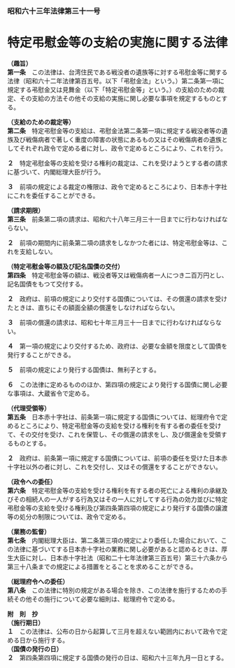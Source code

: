 ### 昭和六十三年法律第三十一号  
# 特定弔慰金等の支給の実施に関する法律  
  
**（趣旨）**  
**第一条**　この法律は、台湾住民である戦没者の遺族等に対する弔慰金等に関する法律（昭和六十二年法律第百五号。以下「弔慰金法」という。）第二条第一項に規定する弔慰金又は見舞金（以下「特定弔慰金等」という。）の支給のための裁定、その支給の方法その他その支給の実施に関し必要な事項を規定するものとする。  
  
**（支給のための裁定等）**  
**第二条**　特定弔慰金等の支給は、弔慰金法第二条第一項に規定する戦没者等の遺族及び戦傷病者で著しく重度の障害の状態にあるもの又はその戦傷病者の遺族としてそれぞれ政令で定める者に対し、政令で定めるところにより、これを行う。  
  
**２**　特定弔慰金等の支給を受ける権利の裁定は、これを受けようとする者の請求に基づいて、内閣総理大臣が行う。  
  
**３**　前項の規定による裁定の権限は、政令で定めるところにより、日本赤十字社にこれを委任することができる。  
  
**（請求期限）**  
**第三条**　前条第二項の請求は、昭和六十八年三月三十一日までに行わなければならない。  
  
**２**　前項の期間内に前条第二項の請求をしなかつた者には、特定弔慰金等は、これを支給しない。  
  
**（特定弔慰金等の額及び記名国債の交付）**  
**第四条**　特定弔慰金等の額は、戦没者等又は戦傷病者一人につき二百万円とし、記名国債をもつて交付する。  
  
**２**　政府は、前項の規定により交付する国債については、その償還の請求を受けたときは、直ちにその額面全額の償還をしなければならない。  
  
**３**　前項の償還の請求は、昭和七十年三月三十一日までに行わなければならない。  
  
**４**　第一項の規定により交付するため、政府は、必要な金額を限度として国債を発行することができる。  
  
**５**　前項の規定により発行する国債は、無利子とする。  
  
**６**　この法律に定めるもののほか、第四項の規定により発行する国債に関し必要な事項は、大蔵省令で定める。  
  
**（代理受領等）**  
**第五条**　日本赤十字社は、前条第一項に規定する国債については、総理府令で定めるところにより、特定弔慰金等の支給を受ける権利を有する者の委任を受けて、その交付を受け、これを保管し、その償還の請求をし、及び償還金を受領するものとする。  
  
**２**　政府は、前条第一項に規定する国債については、前項の委任を受けた日本赤十字社以外の者に対し、これを交付し、又はその償還をすることができない。  
  
**（政令への委任）**  
**第六条**　特定弔慰金等の支給を受ける権利を有する者の死亡による権利の承継及びその相続人の一人がする行為又はその一人に対してする行為の効力並びに特定弔慰金等の支給を受ける権利及び第四条第四項の規定により発行する国債の譲渡等の処分の制限については、政令で定める。  
  
**（業務の監督）**  
**第七条**　内閣総理大臣は、第二条第三項の規定により委任した場合において、この法律に基づいてする日本赤十字社の業務に関し必要があると認めるときは、厚生大臣に対し、日本赤十字社法（昭和二十七年法律第三百五号）第三十六条から第三十八条までの規定による措置をとることを求めることができる。  
  
**（総理府令への委任）**  
**第八条**　この法律に特別の規定がある場合を除き、この法律を施行するための手続その他その施行について必要な細則は、総理府令で定める。  
  
**附　則　抄**  
**（施行期日）**  
**１**　この法律は、公布の日から起算して三月を超えない範囲内において政令で定める日から施行する。  
**（国債の発行の日）**  
**２**　第四条第四項に規定する国債の発行の日は、昭和六十三年九月一日とする。  
  
